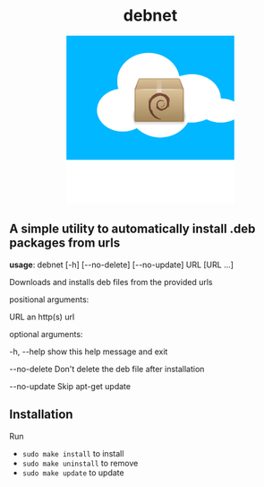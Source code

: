 <h1 align="center">debnet</h1>
<p align="center">
<img src="./logohq.png" width=300>
</p>

A simple utility to automatically install .deb packages from urls
---


**usage**: debnet \[-h] \[--no-delete] \[--no-update] URL \[URL ...]

Downloads and installs deb files from the provided urls

positional arguments:

  URL          an http(s) url

optional arguments:


  -h, --help   show this help message and exit

  --no-delete  Don't delete the deb file after installation

  --no-update  Skip apt-get update

## Installation

Run 
* `sudo make install` to install
* `sudo make uninstall` to remove
* `sudo make update` to update

